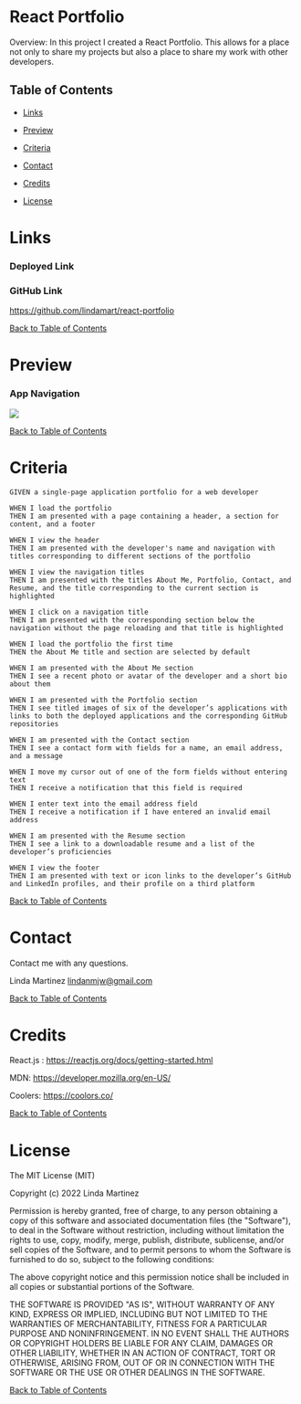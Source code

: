 # React Portfolio


Overview: 
In this project I created a React Portfolio.  This allows for a place not only to share my projects but also a place to share my work with other developers. 

## Table of Contents 

* [Links](#links)

* [Preview](#preview)

* [Criteria](#criteria)

* [Contact](#contact)

* [Credits](#credits)

* [License](#license)

# Links

### Deployed Link


### GitHub Link
https://github.com/lindamart/react-portfolio

[Back to Table of Contents](#table-of-contents)

# Preview

### App Navigation

![](assets/dbSchema.gif)

[Back to Table of Contents](#table-of-contents)

# Criteria

```
GIVEN a single-page application portfolio for a web developer

WHEN I load the portfolio
THEN I am presented with a page containing a header, a section for content, and a footer

WHEN I view the header
THEN I am presented with the developer's name and navigation with titles corresponding to different sections of the portfolio

WHEN I view the navigation titles
THEN I am presented with the titles About Me, Portfolio, Contact, and Resume, and the title corresponding to the current section is highlighted

WHEN I click on a navigation title
THEN I am presented with the corresponding section below the navigation without the page reloading and that title is highlighted

WHEN I load the portfolio the first time
THEN the About Me title and section are selected by default

WHEN I am presented with the About Me section
THEN I see a recent photo or avatar of the developer and a short bio about them

WHEN I am presented with the Portfolio section
THEN I see titled images of six of the developer’s applications with links to both the deployed applications and the corresponding GitHub repositories

WHEN I am presented with the Contact section
THEN I see a contact form with fields for a name, an email address, and a message

WHEN I move my cursor out of one of the form fields without entering text
THEN I receive a notification that this field is required

WHEN I enter text into the email address field
THEN I receive a notification if I have entered an invalid email address

WHEN I am presented with the Resume section
THEN I see a link to a downloadable resume and a list of the developer’s proficiencies

WHEN I view the footer
THEN I am presented with text or icon links to the developer’s GitHub and LinkedIn profiles, and their profile on a third platform 
```


[Back to Table of Contents](#table-of-contents)
# Contact

Contact me with any questions.

Linda Martinez [lindanmjw@gmail.com](mailto:lindanmjw@gmail.com)

[Back to Table of Contents](#table-of-contents)
# Credits 

React.js : https://reactjs.org/docs/getting-started.html

MDN: https://developer.mozilla.org/en-US/

Coolers: https://coolors.co/

[Back to Table of Contents](#table-of-contents)
# License

The MIT License (MIT)

Copyright (c) 2022 Linda Martinez

Permission is hereby granted, free of charge, to any person obtaining a copy of this software and associated documentation files (the "Software"), to deal in the Software without restriction, including without limitation the rights to use, copy, modify, merge, publish, distribute, sublicense, and/or sell copies of the Software, and to permit persons to whom the Software is furnished to do so, subject to the following conditions:

The above copyright notice and this permission notice shall be included in all copies or substantial portions of the Software.

THE SOFTWARE IS PROVIDED "AS IS", WITHOUT WARRANTY OF ANY KIND, EXPRESS OR IMPLIED, INCLUDING BUT NOT LIMITED TO THE WARRANTIES OF MERCHANTABILITY, FITNESS FOR A PARTICULAR PURPOSE AND NONINFRINGEMENT. IN NO EVENT SHALL THE AUTHORS OR COPYRIGHT HOLDERS BE LIABLE FOR ANY CLAIM, DAMAGES OR OTHER LIABILITY, WHETHER IN AN ACTION OF CONTRACT, TORT OR OTHERWISE, ARISING FROM, OUT OF OR IN CONNECTION WITH THE SOFTWARE OR THE USE OR OTHER DEALINGS IN THE SOFTWARE.
  
[Back to Table of Contents](#table-of-contents)